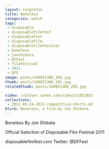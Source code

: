 ```yaml
---
layout: singleton
title: Boneless
categories: watch
tags:
 - disposable
 - disposablefilmfest
 - disposablefest
 - disposablefilm
 - disposablefilmfestival
 - boneless
 - jonshibata
 - DFFest
 - filmfestival
 - 2011
 - DFF
image: posts/140851306_295.jpg
thumb: posts/140851306_295.jpg
relatedthumb: posts/140851306_295.jpg

video: //player.vimeo.com/video/21852853
collections:
 - 2011-03-24-2011-competitive-shorts.md
blurb: Boneless, a film by Jon Shibata.
---
```


Boneless
By Jon Shibata

Official Selection of Disposable Film Festival 2011

disposablefilmfest.com
Twitter: @DFFest